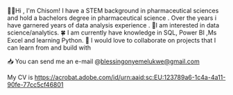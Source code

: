 👋🏼Hi , I'm Chisom! I have a STEM background in pharmaceutical sciences and hold a bachelors degree in pharmaceutical science . Over the years i have garnered  years of data analysis experience . 👀I am interested in data science/analytics. 🍀 I am currently have knowledge in SQL, Power BI ,Ms Excel and learning Python. 🌺 I would love to collaborate on projects that I can learn from and build with 

📥 You can send me an e-mail @blessingonyemelukwe@gmail.com

My CV is https://acrobat.adobe.com/id/urn:aaid:sc:EU:123789a6-1c4a-4a11-90fe-77cc5cf46801
